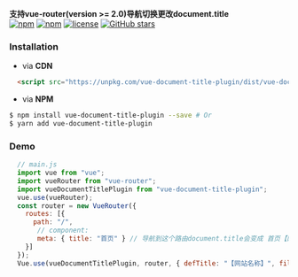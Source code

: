 **支持vue-router(version >= 2.0)导航切换更改document.title**  
[![npm](https://img.shields.io/npm/v/vue-document-title-plugin.svg?style=flat-square)](https://www.npmjs.com/package/vue-document-title-plugin)
[![npm](https://img.shields.io/npm/dt/vue-document-title-plugin.svg?style=flat-square)](https://www.npmjs.com/package/vue-document-title-plugin)
[![license](https://img.shields.io/github/license/shmy/vue-document-title-plugin.svg?style=flat-square)](https://github.com/shmy/vue-document-title-plugin/blob/master/LICENSE.md)
[![GitHub stars](https://img.shields.io/github/stars/shmy/vue-document-title-plugin.svg?style=social&label=Star)](https://github.com/shmy/vue-document-title-plugin)  

### **Installation**  
+ via **CDN**  
``` html
  <script src="https://unpkg.com/vue-document-title-plugin/dist/vue-document-title-plugin.min.js"></script>
```  
+ via **NPM**  
```bash
$ npm install vue-document-title-plugin --save # Or
$ yarn add vue-document-title-plugin
```

### Demo

```javascript
  // main.js
  import vue from "vue";
  import vueRouter from "vue-router";
  import vueDocumentTitlePlugin from "vue-document-title-plugin";
  vue.use(vueRouter); 
  const router = new VueRouter({
    routes: [{
      path: "/",
       // component: 
       meta: { title: "首页" } // 导航到这个路由document.title会变成 首页【网站名称】
    }]
  });
  Vue.use(vueDocumentTitlePlugin, router, { defTitle: "【网站名称】", filter: title => `${title}【网站名称】` });
```
